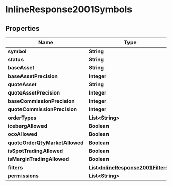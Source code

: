 # InlineResponse2001Symbols

## Properties
Name | Type | Description | Notes
------------ | ------------- | ------------- | -------------
**symbol** | **String** |  |  [optional]
**status** | **String** |  |  [optional]
**baseAsset** | **String** |  |  [optional]
**baseAssetPrecision** | **Integer** |  |  [optional]
**quoteAsset** | **String** |  |  [optional]
**quoteAssetPrecision** | **Integer** |  |  [optional]
**baseCommissionPrecision** | **Integer** |  |  [optional]
**quoteCommissionPrecision** | **Integer** |  |  [optional]
**orderTypes** | **List&lt;String&gt;** |  |  [optional]
**icebergAllowed** | **Boolean** |  |  [optional]
**ocoAllowed** | **Boolean** |  |  [optional]
**quoteOrderQtyMarketAllowed** | **Boolean** |  |  [optional]
**isSpotTradingAllowed** | **Boolean** |  |  [optional]
**isMarginTradingAllowed** | **Boolean** |  |  [optional]
**filters** | [**List&lt;InlineResponse2001Filters&gt;**](InlineResponse2001Filters.md) |  |  [optional]
**permissions** | **List&lt;String&gt;** |  |  [optional]
